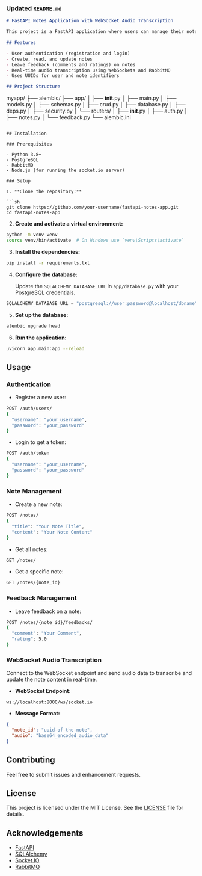 

### Updated `README.md`

```markdown
# FastAPI Notes Application with WebSocket Audio Transcription

This project is a FastAPI application where users can manage their notes, leave feedback (comments and ratings), and use WebSockets to transcribe audio into text and update their notes in real-time.

## Features

- User authentication (registration and login)
- Create, read, and update notes
- Leave feedback (comments and ratings) on notes
- Real-time audio transcription using WebSockets and RabbitMQ
- Uses UUIDs for user and note identifiers

## Project Structure

```
myapp/
├── alembic/
├── app/
│   ├── __init__.py
│   ├── main.py
│   ├── models.py
│   ├── schemas.py
│   ├── crud.py
│   ├── database.py
│   ├── deps.py
│   ├── security.py
│   └── routers/
│       ├── __init__.py
│       ├── auth.py
│       ├── notes.py
│       └── feedback.py
└── alembic.ini
```

## Installation

### Prerequisites

- Python 3.8+
- PostgreSQL
- RabbitMQ
- Node.js (for running the socket.io server)

### Setup

1. **Clone the repository:**

```sh
git clone https://github.com/your-username/fastapi-notes-app.git
cd fastapi-notes-app
```

2. **Create and activate a virtual environment:**

```sh
python -m venv venv
source venv/bin/activate  # On Windows use `venv\Scripts\activate`
```

3. **Install the dependencies:**

```sh
pip install -r requirements.txt
```

4. **Configure the database:**

   Update the `SQLALCHEMY_DATABASE_URL` in `app/database.py` with your PostgreSQL credentials.

```python
SQLALCHEMY_DATABASE_URL = "postgresql://user:password@localhost/dbname"
```

5. **Set up the database:**

```sh
alembic upgrade head
```

6. **Run the application:**

```sh
uvicorn app.main:app --reload
```

## Usage

### Authentication

- Register a new user:

```sh
POST /auth/users/
{
  "username": "your_username",
  "password": "your_password"
}
```

- Login to get a token:

```sh
POST /auth/token
{
  "username": "your_username",
  "password": "your_password"
}
```

### Note Management

- Create a new note:

```sh
POST /notes/
{
  "title": "Your Note Title",
  "content": "Your Note Content"
}
```

- Get all notes:

```sh
GET /notes/
```

- Get a specific note:

```sh
GET /notes/{note_id}
```

### Feedback Management

- Leave feedback on a note:

```sh
POST /notes/{note_id}/feedbacks/
{
  "comment": "Your Comment",
  "rating": 5.0
}
```

### WebSocket Audio Transcription

Connect to the WebSocket endpoint and send audio data to transcribe and update the note content in real-time.

- **WebSocket Endpoint:**

```
ws://localhost:8000/ws/socket.io
```

- **Message Format:**

```json
{
  "note_id": "uuid-of-the-note",
  "audio": "base64_encoded_audio_data"
}
```

## Contributing

Feel free to submit issues and enhancement requests.

## License

This project is licensed under the MIT License. See the [LICENSE](LICENSE) file for details.

## Acknowledgements

- [FastAPI](https://fastapi.tiangolo.com/)
- [SQLAlchemy](https://www.sqlalchemy.org/)
- [Socket.IO](https://socket.io/)
- [RabbitMQ](https://www.rabbitmq.com/)
```
